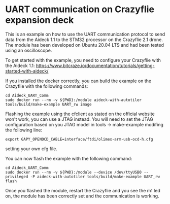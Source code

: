 # UART communication on Crazyflie expansion deck

This is an example on how to use the UART communication protocol to send data from the Aideck 1.1 to the STM32 processor on the Crazyflie 2.1 drone.
The module has been developed on Ubuntu 20.04 LTS and had been tested using an oscilloscope.

To get started with the example, you need to configure your Crazyflie with the Aideck 1.1: https://www.bitcraze.io/documentation/tutorials/getting-started-with-aideck/

If you installed the docker correctly, you can build the example on the Crazyflie with the following commands:

```
cd Aideck_UART_Comm
sudo docker run --rm -v ${PWD}:/module aideck-with-autotiler tools/build/make-example UART_rw image
```

Flashing the example using the cfclient as stated on the official website won't work, you can use a JTAG instead. You will need to set the JTAG configuration based on you JTAG model in tools -> make-example modifing the following line:

```
export GAPY_OPENOCD_CABLE=interface/ftdi/olimex-arm-usb-ocd-h.cfg
```

setting your own cfg file.

You can now flash the example with the following command:

```
cd Aideck_UART_Comm
sudo docker run --rm -v ${PWD}:/module --device /dev/ttyUSB0 --privileged -P aideck-with-autotiler tools/build/make-example UART_rw flash
```

Once you flashed the module, restart the Crazyflie and you see the m1 led on, the module has been correctly set and the communication is working.
